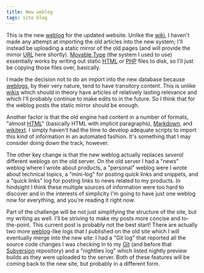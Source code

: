 ```yaml
---
title: New weblog
tags: site blog
---
```


This is the new [weblog](/wiki/weblog) for the updated website. Unlike the [wiki](/wiki/wiki), I haven't made any attempt at importing the old articles into the new system; I'll instead be uploading a static mirror of the old pages (and will provide the mirror [URL](/wiki/URL) here shortly). [Movable Type](/wiki/Movable_Type) (the system I used to use) essentially works by writing out static [HTML](/wiki/HTML) or [PHP](/wiki/PHP) files to disk, so I'll just be copying those files over, basically.

I made the decision not to do an import into the new database because [weblogs](/wiki/weblogs), by their very nature, tend to have transitory content. This is unlike [wikis](/wiki/wikis) which should in theory have articles of relatively lasting relevance and which I'll probably continue to make edits to in the future. So I think that for the weblog posts the static mirror should be enough.

Another factor is that the old engine had content in a number of formats, "almost [HTML](/wiki/HTML)" (basically HTML with implicit paragraphs), [Markdown](/wiki/Markdown), and [wikitext](/wiki/wikitext). I simply haven't had the time to develop adequate scripts to import this kind of information in an automated fashion. It's something that I may consider doing down the track, however.

The other key change is that the new weblog actually replaces _several_ different weblogs on the old server. On the old server I had a "news" weblog where I wrote about products, a "personal" weblog were I wrote about technical topics, a "mini-log" for posting quick links and snippets, and a "quick links" log for posting links to news related to my products. In hindsight I think these multiple sources of information were too hard to discover and in the interests of simplicity I'm going to have just one weblog now for everything, and you're reading it right now.

Part of the challenge will be not just simplifying the structure of the site, but my writing as well. I'll be striving to make my posts more concise and to-the-point. This current post is probably not the best start! There are actually two more [weblog](/wiki/weblog)-like logs that I published on the old site which I will eventually merge into the new site: I had a "Git log" that reported all the source code changes I was checking in to my [Git](/wiki/Git) (and before that [Subversion](/wiki/Subversion) repository) and a "nightlies log" which listed nightly preview builds as they were uploaded to the server. Both of these features will be coming back to the new site, but probably in a different form.
